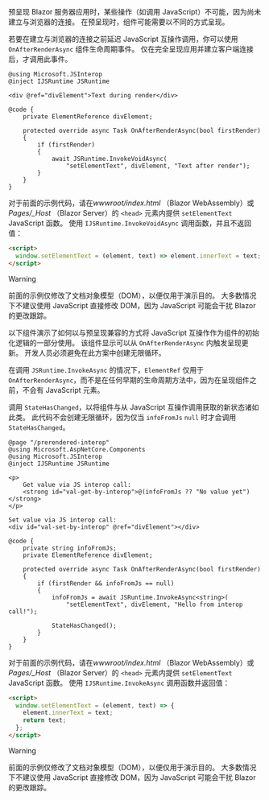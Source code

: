 预呈现 Blazor 服务器应用时，某些操作（如调用 JavaScript）不可能，因为尚未建立与浏览器的连接。 在预呈现时，组件可能需要以不同的方式呈现。

若要在建立与浏览器的连接之前延迟 JavaScript 互操作调用，你可以使用 `OnAfterRenderAsync` 组件生命周期事件。 仅在完全呈现应用并建立客户端连接后，才调用此事件。

```cshtml
@using Microsoft.JSInterop
@inject IJSRuntime JSRuntime

<div @ref="divElement">Text during render</div>

@code {
    private ElementReference divElement;

    protected override async Task OnAfterRenderAsync(bool firstRender)
    {
        if (firstRender)
        {
            await JSRuntime.InvokeVoidAsync(
                "setElementText", divElement, "Text after render");
        }
    }
}
```

对于前面的示例代码，请在*wwwroot/index.html* （Blazor WebAssembly）或*Pages/_Host* （Blazor Server）的 `<head>` 元素内提供 `setElementText` JavaScript 函数。 使用 `IJSRuntime.InvokeVoidAsync` 调用函数，并且不返回值：

```html
<script>
  window.setElementText = (element, text) => element.innerText = text;
</script>
```

> [!WARNING]
> 前面的示例仅修改了文档对象模型（DOM），以便仅用于演示目的。 大多数情况下不建议使用 JavaScript 直接修改 DOM，因为 JavaScript 可能会干扰 Blazor 的更改跟踪。

以下组件演示了如何以与预呈现兼容的方式将 JavaScript 互操作作为组件的初始化逻辑的一部分使用。 该组件显示可以从 `OnAfterRenderAsync` 内触发呈现更新。 开发人员必须避免在此方案中创建无限循环。

在调用 `JSRuntime.InvokeAsync` 的情况下，`ElementRef` 仅用于 `OnAfterRenderAsync`，而不是在任何早期的生命周期方法中，因为在呈现组件之前，不会有 JavaScript 元素。

调用 `StateHasChanged`，以将组件与从 JavaScript 互操作调用获取的新状态诸如此类。 此代码不会创建无限循环，因为仅当 `infoFromJs` `null` 时才会调用 `StateHasChanged`。

```cshtml
@page "/prerendered-interop"
@using Microsoft.AspNetCore.Components
@using Microsoft.JSInterop
@inject IJSRuntime JSRuntime

<p>
    Get value via JS interop call:
    <strong id="val-get-by-interop">@(infoFromJs ?? "No value yet")</strong>
</p>

Set value via JS interop call:
<div id="val-set-by-interop" @ref="divElement"></div>

@code {
    private string infoFromJs;
    private ElementReference divElement;

    protected override async Task OnAfterRenderAsync(bool firstRender)
    {
        if (firstRender && infoFromJs == null)
        {
            infoFromJs = await JSRuntime.InvokeAsync<string>(
                "setElementText", divElement, "Hello from interop call!");

            StateHasChanged();
        }
    }
}
```

对于前面的示例代码，请在*wwwroot/index.html* （Blazor WebAssembly）或*Pages/_Host* （Blazor Server）的 `<head>` 元素内提供 `setElementText` JavaScript 函数。 使用 `IJSRuntime.InvokeAsync` 调用函数并返回值：

```html
<script>
  window.setElementText = (element, text) => {
    element.innerText = text;
    return text;
  };
</script>
```

> [!WARNING]
> 前面的示例仅修改了文档对象模型（DOM），以便仅用于演示目的。 大多数情况下不建议使用 JavaScript 直接修改 DOM，因为 JavaScript 可能会干扰 Blazor 的更改跟踪。
